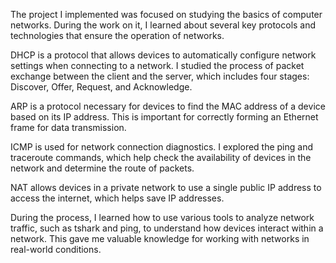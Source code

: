 The project I implemented was focused on studying the basics of computer networks. During the work on it, I learned about several key protocols and technologies that ensure the operation of networks.

DHCP is a protocol that allows devices to automatically configure network settings when connecting to a network. I studied the process of packet exchange between the client and the server, which includes four stages: Discover, Offer, Request, and Acknowledge.

ARP is a protocol necessary for devices to find the MAC address of a device based on its IP address. This is important for correctly forming an Ethernet frame for data transmission.

ICMP is used for network connection diagnostics. I explored the ping and traceroute commands, which help check the availability of devices in the network and determine the route of packets.

NAT allows devices in a private network to use a single public IP address to access the internet, which helps save IP addresses.

During the process, I learned how to use various tools to analyze network traffic, such as tshark and ping, to understand how devices interact within a network. This gave me valuable knowledge for working with networks in real-world conditions.
